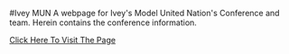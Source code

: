 #Ivey MUN
A webpage for Ivey's Model United Nation's Conference and team. Herein contains the conference information.

[Click Here To Visit The Page](http://iveymun.com "Ivey MUN Website")